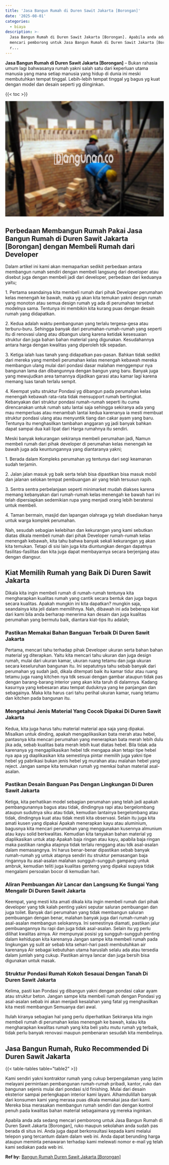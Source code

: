 ```yaml
---
title: 'Jasa Bangun Rumah di Duren Sawit Jakarta [Borongan]'
date: '2025-08-01'
categories:
  - biaya
description: >-
  Jasa Bangun Rumah di Duren Sawit Jakarta [Borongan]. Apabila anda ada sedang
  mencari pemborong untuk Jasa Bangun Rumah di Duren Sawit Jakarta [Borongan],
  r...
---
```


**Jasa Bangun Rumah di Duren Sawit Jakarta \[Borongan\]** – Bukan rahasia umum lagi bahwasanya rumah yakni salah satu dari keperluan utama manusia yang mana setiap manusia yang hidup di dunia ini meski membutuhkan tempat tinggal. Lebih-lebih tempat tinggal yg bagus yg kuat dengan model dan desain seperti yg diinginkan.

{{< toc >}}

![Jasa Bangun Rumah di Duren Sawit Jakarta [Borongan]](/images/borong-bangunan-15.png)

## Perbedaan Membangun Rumah Pakai Jasa Bangun Rumah di Duren Sawit Jakarta \[Borongan\] dengan Membeli Rumah dari Developer

Dalam artikel ini kami akan memaparkan sedikit perbedaan antara membangun rumah sendiri dengan membeli langsung dari developer atau disebut juga dengan membeli jadi dari developer, perbedaan dari keduanya yaitu;

1\. Pertama seandainya kita membeli rumah dari pihak Developer perumahan kelas menengah ke bawah, maka yg akan kita temukan yakni design rumah yang monoton atau semua design rumah yg ada di perumahan tersebut modelnya sama. Tentunya ini membikin kita kurang puas dengan desain rumah yang didapatkan.

2\. Kedua adalah waktu pembangunan yang terlalu tergesa-gesa atau terburu-buru. Sehingga banyak dari perumahan-rumah-rumah yang seperti itu di renovasi ulang atau dibangun ulang karena ketidak kesesuaian struktur dan juga bahan bahan material yang digunakan. Kesudahannya antara harga dengan kwalitas yang diperoleh tdk sepadan.

3\. Ketiga ialah luas tanah yang didapatkan pas-pasan. Bahkan tidak sedikit dari mereka yang membeli perumahan kelas menengah kebawah mereka membangun ulang mulai dari pondasi dasar malahan menggempur nya bangunan lama dan dibangunnya dengan bangun yang baru. Banyak juga yang mewujudkan area tamannya dijadikan garasi atau kamar lagi karena memang luas tanah terlalu sempit.

4\. Keempat yaitu struktur Pondasi yg dibangun pada perumahan kelas menengah kebawah rata-rata tidak mensupport rumah bertingkat. Kebanyakan dari struktur pondasi rumah-rumah seperti itu cuma direncanakan untuk rumah satu lantai saja sehingga sekiranya ada yang mau memperluas atau menambah lantai kedua karenanya ia mesti membuat struktur pondasi ulang atau menyuntik tiang dan cakar ayam yang baru. Tentunya itu menghasilkan tambahan anggaran yg jadi banyak bahkan dapat sampai dua kali lipat dari Harga rumahnya itu sendiri.

Meski banyak kekurangan sekiranya membeli perumahan jadi, Namun membeli rumah dari pihak developer di perumahan kelas menengah ke bawah juga ada keuntungannya yang diantaranya yakni;

1\. Berada dalam Kompleks perumahan yg tentunya dari segi keamanan sudah terjamin.

2\. Jalan jalan masuk yg baik serta telah bisa dipastikan bisa masuk mobil dan jalanan selokan tempat pembuangan air yang telah tersusun rapih.

3\. Sentra sentra perbelanjaan seperti minimarket mudah diakses karena memang kebanyakan dari rumah-rumah kelas menengah ke bawah hari ini telah dipersiapkan sedemikian rupa yang menjadi orang lebih beratensi untuk membeli.

4\. Taman bermain, masjid dan lapangan olahraga yg telah disediakan hanya untuk warga komplek perumahan.

Nah, sesudah sebagian kelebihan dan kekurangan yang kami sebutkan diatas dikala membeli rumah dari pihak Developer rumah-rumah kelas menengah kebawah, kita tahu bahwa banyak sekali kekurangan yg akan kita temukan. Tetapi di sisi lain juga kita diuntungkan dengan dapatnya fasilitas-fasilitas dan kita juga dapat membayarnya secara berjenjang atau dengan diangsur.

## Kiat Memilih Rumah yang Baik Di Duren Sawit Jakarta

Dikala kita ingin membeli rumah di rumah-rumah tentunya kita mengharapkan kualitas rumah yang cantik secara bentuk dan juga bagus secara kualitas. Apakah mungkin ini kita dapatkan? mungkin saja, seandainya kita jeli dalam memilihnya. Nah, dibawah ini ada beberapa kiat dari kami bila anda berharap menerima kan desain dan juga kualitas perumahan yang bermutu baik, diantara kiat-tips Itu adalah;

### Pastikan Memakai Bahan Banguan Terbaik Di Duren Sawit Jakarta

Pertama, mencari tahu terhadap pihak Developer ukuran serta bahan bahan material yg diterapkan. Yaitu kita mencari tahu ukuran dan juga design rumah, mulai dari ukuran kamar, ukuran ruang tetamu dan juga ukuran secara keseluruhan bangunan itu. Ini sepatutnya tahu sebab banyak dari perumahan yg sudah jadi, dikala ditempati baik itu kamar tidur atau ruang tetamu juga ruang kitchen nya tdk sesuai dengan gambar ataupun tidak pas dengan barang-barang interior yang akan kita taruh di dalamnya. Kadang kasurnya yang kebesaran atau tempat duduknya yang ke panjangan dan sebagainya. Maka kita harus cari tahu perihal ukuran kamar, ruang tetamu dan kitchen pada bangunan itu.

### Mengetahui Jenis Material Yang Cocok Dipakai Di Duren Sawit Jakarta

Kedua, kita juga harus tahu material material apa saja yang dipakai. Misalkan untuk dinding, apakah mengaplikasikan bata merah atau hebel, pantasnya kita mencari perumahan yang menerapkan bata merah lebih dulu jika ada, sebab kualitas bata merah lebih kuat diatas hebel. Bila tidak ada karenanya yg mengaplikasikan hebel tdk mengapa akan tetapi tipe hebel nya apa yg diaplikasikan kita semestinya pintar memilih juga yakni tipe hebel yg pabrikasi bukan jenis hebel yg murahan atau malahan hebel yang reject. Jangan sampe kita temukan rumah yg memkai bahan material asal-asalan.

### Pastikan Desain Banguan Pas Dengan Lingkungan Di Duren Sawit Jakarta

Ketiga, kita perhatikan model sebagian perumahan yang telah jadi apakah pembangunannya bagus atau tidak, dindingnya rapi atau bergelombang ataupun sudutnya siku atau tidak, kemudian lantainya bergelombang atau tidak, dindingnya kuat atau tidak mesti kita observasi. Selain itu juga kita amati kusen yang dipakai Apakah menerapkan kayu atau aluminium, bagusnya kita mencari perumahan yang menggunakan kusennya almunium atau kayu solid berkwalitas. Kemudian kita tanyakan bahan material yg diaplikasikan untuk atap Apakah baja ringan atau kayu, apabila baja ringan maka pastikan rangka atapnya tidak terlalu renggang atau tdk asal-asalan dalam memasangnya. Ini harus benar-benar dipastikan sebab banyak rumah-rumah yg untuk atapnya sendiri itu struktur pemasangan baja ringannya itu asal-asalan malahan sungguh-sungguh gampang untuk ambruk, kemudian teliti juga kualitas genteng yang dipakai supaya tidak mengalami persoalan bocor di kemudian hari.

### Aliran Pembuangan Air Lancar dan Langsung Ke Sungai Yang Mengalir Di Duren Sawit Jakarta

Keempat, yang mesti kita amati dikala kita ingin membeli rumah dari pihak developer yang tdk kalah penting yakni seputar saluran pembuangan dan juga toilet. Banyak dari perumahan yang tidak membangun saluran pembuangan dengan benar, malahan banyak juga dari rumah-rumah yg asal-asalan membangun selokannya. Ini semestinya diamati, pastikan jalur pembuangannya itu rapi dan juga tidak asal-asalan. Selain itu yg perlu dilihat kwalitas airnya. Air mempunyai posisi yg sungguh-sungguh penting dalam kehidupan kita karenanya Jangan sampe kita membeli rumah pada lingkungan yg sulit air sebab kita sehari-hari pasti membutuhkan air karenanya Air sebagai kebutuhan utama haruslah selalu ada atau tersedia dalam jumlah yang cukup. Pastikan airnya lancar dan juga bersih bisa digunakan untuk masak.

### Struktur Pondasi Rumah Kokoh Sesauai Dengan Tanah Di Duren Sawit Jakarta

Kelima, pasti kan Pondasi yg dibangun yakni dengan pondasi cakar ayam atau struktur beton. Jangan sampe kita membeli rumah dengan Pondasi yg asal-asalan sebab ini akan menjadi kesalahan yang fatal yg menghasilkan kita mesti membangun Semuanya dari awal.

Itulah kiranya sebagian hal yang perlu diperhatikan Sekiranya kita ingin membeli rumah di perumahan kelas menengah ke bawah, kalau kita mengharapkan kwalitas rumah yang kita beli yaitu mutu rumah yg terbaik, tidak perlu banyak renovasi maupun pembenaran sesudah kita membelinya.

## Jasa Bangun Rumah, Ruko Recommended Di Duren Sawit Jakarta

{{< table-tables table="table2" >}}

Kami sendiri yakni kontraktor rumah yang cukup berpengalaman yang lazim melayani permintaan pembangunan rumah-rumah pribadi, kantor, ruko dan bangunan sejenis mulai dari pondasi s/d finishing. Mulai dari desain eksterior sampai perlengkapan interior kami layani. Alhamdulillah banyak dari konsumen kami yang merasa puas dikala memakai jasa dari kami. Mereka bisa merasakan membangun rumah sendiri dan dengan kontrol penuh pada kwalitas bahan material sebagaimana yg mereka inginkan.

Apabila anda ada sedang mencari pemborong untuk Jasa Bangun Rumah di Duren Sawit Jakarta \[Borongan\], ruko maupun sekolahan anda sudah pas berada di situs ini. Anda juga dapat berkonsultasi kepada kami melalui telepon yang tercantum dalam dalam web ini. Anda dapat berunding harga ataupun meminta penawaran terhadap kami melewati nomor e-mail yg telah kami sediakan pada web ini.

**Ref by:** [Bangun Rumah Duren Sawit Jakarta [Borongan]](https://id.wikipedia.org/wiki/Bangun)
